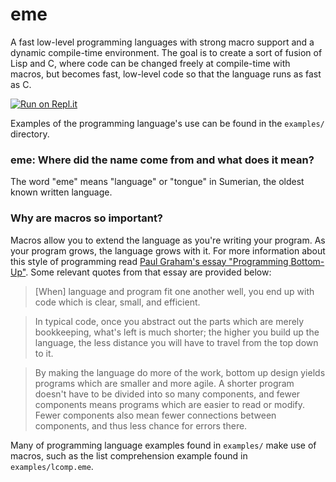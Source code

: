 # eme
A fast low-level programming languages with strong macro support and a dynamic compile-time environment. The goal is to create a sort of fusion of Lisp and C, where code can be changed freely at compile-time with macros, but becomes fast, low-level code so that the language runs as fast as C.

[![Run on Repl.it](https://repl.it/badge/github/niko-niko-ni/eme)](https://repl.it/github/niko-niko-ni/eme)

Examples of the programming language's use can be found in the `examples/` directory.

### eme: Where did the name come from and what does it mean?

The word "eme" means "language" or "tongue" in Sumerian, the oldest known written language.

### Why are macros so important?

Macros allow you to extend the language as you're writing your program. As your program grows, the language grows with it. For more information about this style of programming read [Paul Graham's essay "Programming Bottom-Up"](http://www.paulgraham.com/progbot.html). Some relevant quotes from that essay are provided below:

> [When] language and program fit one another well, you end up with code which is clear, small, and efficient.

> In typical code, once you abstract out the parts which are merely bookkeeping, what's left is much shorter; the higher you build up the language, the less distance you will have to travel from the top down to it.

> By making the language do more of the work, bottom up design yields programs which are smaller and more agile. A shorter program doesn't have to be divided into so many components, and fewer components means programs which are easier to read or modify. Fewer components also mean fewer connections between components, and thus less chance for errors there.

Many of programming language examples found in `examples/` make use of macros, such as the list comprehension example found in `examples/lcomp.eme`.
